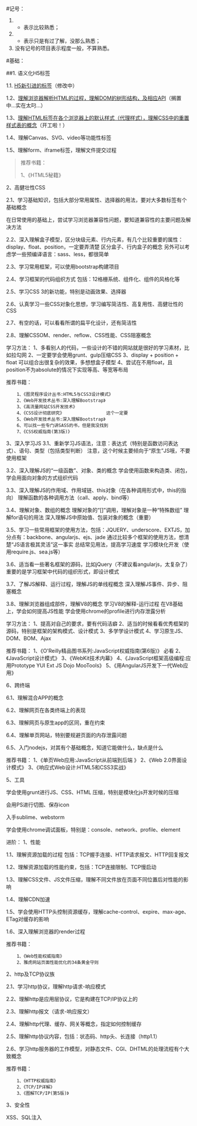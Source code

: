 #记号：
1. + 表示比较熟悉；
2. - 表示只是有过了解，没那么熟悉；
3. 没有记号的项目表示程度一般，不算熟悉。

#基础：

##1. 语义化H5标签

1.1. [H5新引进的标签](doc/1/1.1/)（修改中）

1.2、[理解浏览器解析HTML的过程，理解DOM的树形结构，及相应API](doc/1/1.2)（搁置中...实在太叼...）

1.3、[理解HTML标签在各个浏览器上的默认样式（代理样式），理解CSS中的重置样式表的概念](doc/1/1.3)（开工啦！）

1.4、理解Canvas、SVG、video等功能性标签

1.5、理解form、iframe标签，理解文件提交过程


> 推荐书籍：
> 
> 1、《HTML5秘籍》

2、高健壮性CSS

2.1、学习基础知识，包括大部分常用属性、选择器的用法，要对大多数标签有个基础概念

在日常使用的基础上，尝试学习浏览器兼容性问题，要知道兼容性的主要问题及解决方法

2.2、深入理解盒子模型，区分块级元素、行内元素，有几个比较重要的属性：
        display、float、position，一定要弄清楚
        区分盒子、行内盒子的概念
        另外可以考虑学一些预编译语言：sass、less，都很简单

2.3、学习常用框架，可以使用bootstrap构建项目

2.4、学习框架的代码组织方式
        包括：12格栅系统、组件化、组件的风格化等

2.5、学习CSS 3的新功能，特别是动画效果、选择器

2.6、认真学习一些CSS对象化思想，学习编写简洁性、高复用性、高健壮性的CSS

2.7、有空的话，可以看看所谓的扁平化设计，还有简洁性

2.8、理解CSSOM、render、reflow、CSS性能、CSS阻塞概念

学习方法：
        1、多看别人的代码，一些设计的不错的网站就是很好的学习素材，比如拉勾网
        2、一定要学会使用grunt、gulp压缩CSS
        3、display + position + float 可以组合出很复杂的效果，多想想盒子模型
        4、尝试在不用float，且position不为absolute的情况下实现等高、等宽等布局

推荐书籍：

        1、《图灵程序设计丛书:HTML5与CSS3设计模式》
        2、《Web开发技术丛书:深入理解Bootstrap》        
        3、《高流量网站CSS开发技术》
        4、《CSS设计彻底研究》                这个一定要        
        5、《Web开发技术丛书:深入理解Bootstrap》
        6、可以找一些专门讲SASS的书，但是我没找到
        7、《CSS权威指南(第3版)》

3、深入学习JS
3.1、重新学习JS语法，注意：表达式（特别是函数访问表达式）、语句、类型（包括类型判断）
        注意，这个时候主要倾向于“原生”JS哦，不要使用框架

3.2、深入理解JS的“一级函数”、对象、类的概念
        学会使用函数来构造类、闭包，学会用面向对象的方式组织代码

3.3、深入理解JS的作用域、作用域链、this对象（在各种调用形式中，this的指向）
        理解函数的各种调用方法（call、apply、bind等）

3.4、理解对象、数组的概念
        理解对象的“[]”调用，理解对象是一种“特殊数组”
        理解for语句的用法
        深入理解JS中原始值、包装对象的概念（重要）

3.5、学习一些常用框架的使用方法，包括：JQUERY、underscore、EXTJS，加分点有：backbone、angularjs、ejs、jade
        通过比较多个框架的使用方法，想清楚“JS语言极其灵活”这一事实
        总结常见用法，提高学习速度
        学习模块化开发（使用require.js、sea.js等）

3.6、适当看一些著名框架的源码，比如jQuery（不建议看angularjs，太复杂了）
        重要的是学习框架中代码的组织形式，即设计模式

3.7、了解JS解释、运行过程，理解JS的单线程概念
        深入理解JS事件、异步、阻塞概念

3.8、理解浏览器组成部件，理解V8的概念
        学习V8的解释-运行过程
        在V8基础上，学会如何提高JS性能
        学会使用chrome的profile进行内存泄露分析

学习方法：
        1、提高对自己的要求，要有代码洁癖
        2、适当的时候看看优秀框架的源码，特别是框架的架构模式、设计模式
        3、多学学设计模式
        4、学习原生JS、DOM、BOM、Ajax

推荐书籍：
        1、《O'Reilly精品图书系列:​JavaScript权威指南(​第6版)》        必看
        2、《JavaScript设计模式》
        3、《WebKit技术内幕》
        4、《JavaScript框架高级编​程:应用Prototype YUI Ext JS Dojo MooTools》
        5、《用AngularJS开发下一代Web应用》

6、跨终端

6.1、理解混合APP的概念

6.2、理解网页在各类终端上的表现

6.3、理解网页与原生app的区同，重在约束

6.4、理解单页网站，特别要规避页面的内存泄露问题

6.5、入门nodejs，对其有个基础概念，知道它能做什么，缺点是什么

推荐书籍：
        1、《单页Web应用:JavaScript从前端到后端 》
        2、《Web 2.0界面设计模式》
        3、《响应式Web设计:HTML5和​CSS3实战》

5、工具

学会使用grunt进行JS、CSS、HTML 压缩，特别是模块化js开发时候的压缩

会用PS进行切图、保存icon

入手sublime、webstorm

学会使用chrome调试面板，特别是：console、network、profile、element

进阶：
1、性能

1.1、理解资源加载的过程
        包括：TCP握手连接、HTTP请求报文、HTTP回复报文

1.2、理解资源加载的性能约束，包括：TCP连接限制、TCP慢启动

1.3、理解CSS文件、JS文件压缩，理解不同文件放在页面不同位置后对性能的影响

1.4、理解CDN加速

1.5、学会使用HTTP头控制资源缓存，理解cache-control、expire、max-age、ETag对缓存的影响

1.6、深入理解浏览器的render过程

推荐书籍：

        1、《Web性能权威指南》
        2、雅虎网站页面性能优化的34条黄金守则

2、http及TCP协议族

2.1、学习http协议，理解http请求-响应模式

2.2、理解http是应用层协议，它是构建在TCP/IP协议上的

2.3、理解http报文（请求-响应报文）

2.4、理解http代理、缓存、网关等概念，指定如何控制缓存

2.5、理解http协议内容，包括：状态码、http头、长连接（http1.1）

2.6、学习http服务器的工作模型，对静态文件、CGI、DHTML的处理流程有个大致概念

推荐书籍：

        1、《HTTP权威指南》
        2、《TCP/IP详解》
        3、《图解TCP/IP(第5版)》

3、安全性

XSS、SQL注入